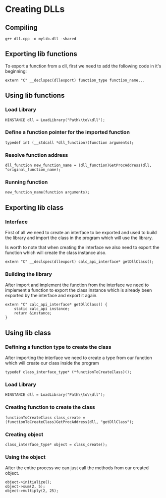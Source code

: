 # Creating DLLs

## Compiling

	g++ dll.cpp -o mylib.dll -shared

## Exporting lib functions

To export a function from a dll, first we need to add the following code in it's beginning:

	extern "C" __declspec(dllexport) function_type function_name...

## Using lib functions

### Load Library

	HINSTANCE dll = LoadLibrary("Path\\to\\dll");

### Define a function pointer for the imported function

	typedef int (__stdcall *dll_function)(function arguments);

### Resolve function address

	dll_function new_function_name = (dll_function)GetProcAddress(dll, "original_function_name);

### Running function

	new_function_name(function arguments);

## Exporting lib class

### Interface

First of all we need to create an interface to be exported and used to build the library and import the class in the program which will use the library.

Is worth to note that when creating the interface we also need to export the function which will create the class instance also.

	extern "C" __declspec(dllexport) calc_api_interface* getDllClass();

### Building the library

After import and implement the function from the interface we need to implement a function to export the class instance which is already been exported by the interface and export it again.

	extern "C" calc_api_interface* getDllClass() {
		static calc_api instance;
		return &instance;
	}

## Using lib class

### Defining a function type to create the class

After importing the interface we need to create a type from our function which will create our class inside the program

	typedef class_interface_type* (*functionToCreateClass)();
	
### Load Library

	HINSTANCE dll = LoadLibrary("Path\\to\\dll");

### Creating function to create the class

	functionToCreateClass class_create = (functionToCreateClass)GetProcAddress(dll, "getDllClass");

### Creating object

	class_interface_type* object = class_create();

### Using the object

After the entire process we can just call the methods from our created object.

	object->initialize();
	object->sum(2, 5);
	object->multiply(2, 25);